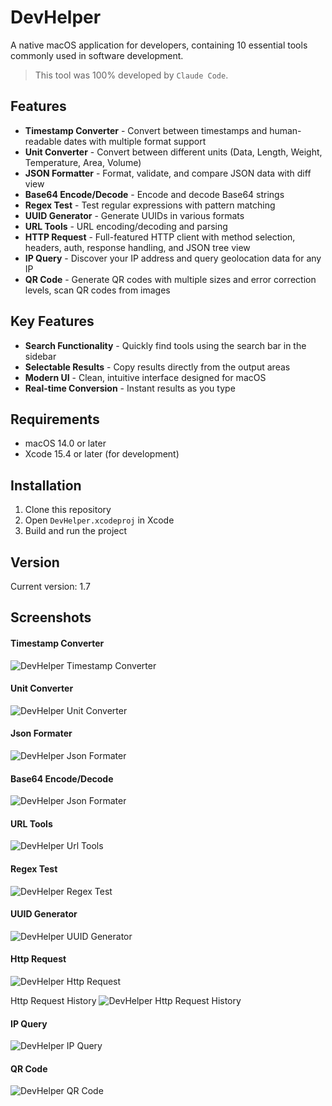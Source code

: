 # DevHelper

A native macOS application for developers, containing 10 essential tools commonly used in software development.

> This tool was 100% developed by `Claude Code`.

## Features

- **Timestamp Converter** - Convert between timestamps and human-readable dates with multiple format support
- **Unit Converter** - Convert between different units (Data, Length, Weight, Temperature, Area, Volume)
- **JSON Formatter** - Format, validate, and compare JSON data with diff view
- **Base64 Encode/Decode** - Encode and decode Base64 strings
- **Regex Test** - Test regular expressions with pattern matching
- **UUID Generator** - Generate UUIDs in various formats
- **URL Tools** - URL encoding/decoding and parsing
- **HTTP Request** - Full-featured HTTP client with method selection, headers, auth, response handling, and JSON tree view
- **IP Query** - Discover your IP address and query geolocation data for any IP
- **QR Code** - Generate QR codes with multiple sizes and error correction levels, scan QR codes from images

## Key Features

- **Search Functionality** - Quickly find tools using the search bar in the sidebar
- **Selectable Results** - Copy results directly from the output areas
- **Modern UI** - Clean, intuitive interface designed for macOS
- **Real-time Conversion** - Instant results as you type

## Requirements

- macOS 14.0 or later
- Xcode 15.4 or later (for development)

## Installation

1. Clone this repository
2. Open `DevHelper.xcodeproj` in Xcode
3. Build and run the project

## Version

Current version: 1.7

## Screenshots

#### Timestamp Converter
![DevHelper Timestamp Converter](./screenshots/timestamp.png)

#### Unit Converter
![DevHelper Unit Converter](./screenshots/unit.png)

#### Json Formater
![DevHelper Json Formater](./screenshots/json.png)

#### Base64 Encode/Decode
![DevHelper Json Formater](./screenshots/base64.png)

#### URL Tools
![DevHelper Url Tools](./screenshots/url.png)

#### Regex Test
![DevHelper Regex Test](./screenshots/regex.png)

#### UUID Generator
![DevHelper UUID Generator](./screenshots/uuid.png)

#### Http Request
![DevHelper Http Request](./screenshots/http.png)

Http Request History
![DevHelper Http Request History](./screenshots/http_history.png)

#### IP Query
![DevHelper IP Query](./screenshots/ip.png)

#### QR Code
![DevHelper QR Code](./screenshots/qrcode.png)
